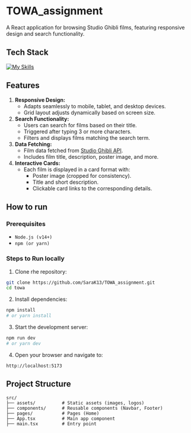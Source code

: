 # TOWA_assignment
A React application for browsing Studio Ghibli films, featuring responsive design and search functionality.

## Tech Stack
[![My Skills](https://skillicons.dev/icons?i=react,ts,css,vite,npm)](https://skillicons.dev)

## Features
1. **Responsive Design:**
    - Adapts seamlessly to mobile, tablet, and desktop devices.
    - Grid layout adjusts dynamically based on screen size.
2. **Search Functionality:**
    - Users can search for films based on their title.
    - Triggered after typing 3 or more characters.
    - Filters and displays films matching the search term.
3. **Data Fetching:**
    - Film data fetched from [Studio Ghibli API](https://ghibliapi.vercel.app/films).
    - Includes film title, description, poster image, and more.
4. **Interactive Cards:**
    - Each film is displayed in a card format with:
        - Poster image (cropped for consistency).
        - Title and short description.
        - Clickable card links to the corresponding details.

## How to run
### Prerequisites
- `Node.js (v14+)`
- `npm (or yarn)`

### Steps to Run locally
1. Clone rhe repository:
```bash
git clone https://github.com/SaraK13/TOWA_assignment.git
cd towa
```
2. Install dependencies:
```bash
npm install
# or yarn install
```
3. Start the development server:
```bash
npm run dev
# or yarn dev
```
4. Open your browser and navigate to:
```
http://localhost:5173
```

## Project Structure
```
src/
├── assets/          # Static assets (images, logos)
├── components/      # Reusable components (Navbar, Footer)
├── pages/           # Pages (Home)
├── App.tsx          # Main app component
├── main.tsx         # Entry point
```